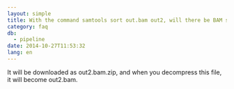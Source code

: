 ```yaml
---
layout: simple
title: With the command samtools sort out.bam out2, will there be BAM sorting, and an output format of out2.srt.bam?
category: faq
db:
  - pipeline
date: 2014-10-27T11:53:32
lang: en
---
```




It will be downloaded as out2.bam.zip, and when you decompress this file, it will become out2.bam.